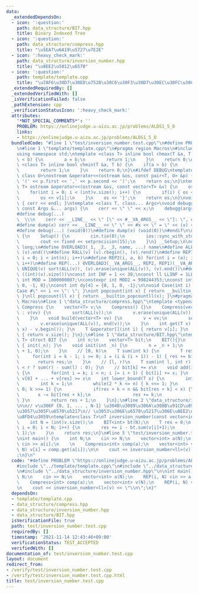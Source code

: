 ```yaml
---
data:
  _extendedDependsOn:
  - icon: ':question:'
    path: data_structure/BIT.hpp
    title: Binary Indexed Tree
  - icon: ':question:'
    path: data_structure/compress.hpp
    title: "\u5EA7\u6A19\u5727\u7E2E"
  - icon: ':heavy_check_mark:'
    path: data_structure/inversion_number.hpp
    title: "\u8EE2\u5012\u6570"
  - icon: ':question:'
    path: template/template.cpp
    title: "\u7AF6\u30D7\u30ED\u7528\u30C6\u30F3\u30D7\u30EC\u30FC\u30C8"
  _extendedRequiredBy: []
  _extendedVerifiedWith: []
  _isVerificationFailed: false
  _pathExtension: cpp
  _verificationStatusIcon: ':heavy_check_mark:'
  attributes:
    '*NOT_SPECIAL_COMMENTS*': ''
    PROBLEM: https://onlinejudge.u-aizu.ac.jp/problems/ALDS1_5_D
    links:
    - https://onlinejudge.u-aizu.ac.jp/problems/ALDS1_5_D
  bundledCode: "#line 1 \"test/inversion_number.test.cpp\"\n#define PROBLEM \"https://onlinejudge.u-aizu.ac.jp/problems/ALDS1_5_D\"\
    \n#line 1 \"template/template.cpp\"\n#pragma region Macros\n#include <bits/stdc++.h>\n\
    using namespace std;\ntemplate <class T> inline bool chmax(T &a, T b) {\n    if(a\
    \ < b) {\n        a = b;\n        return 1;\n    }\n    return 0;\n}\ntemplate\
    \ <class T> inline bool chmin(T &a, T b) {\n    if(a > b) {\n        a = b;\n\
    \        return 1;\n    }\n    return 0;\n}\n#ifdef DEBUG\ntemplate <class T,\
    \ class U>\nostream &operator<<(ostream &os, const pair<T, U> &p) {\n    os <<\
    \ '(' << p.first << ',' << p.second << ')';\n    return os;\n}\ntemplate <class\
    \ T> ostream &operator<<(ostream &os, const vector<T> &v) {\n    os << '{';\n\
    \    for(int i = 0; i < (int)v.size(); i++) {\n        if(i) { os << ','; }\n\
    \        os << v[i];\n    }\n    os << '}';\n    return os;\n}\nvoid debugg()\
    \ { cerr << endl; }\ntemplate <class T, class... Args>\nvoid debugg(const T &x,\
    \ const Args &... args) {\n    cerr << \" \" << x;\n    debugg(args...);\n}\n\
    #define debug(...)                                                           \
    \  \\\n    cerr << __LINE__ << \" [\" << #__VA_ARGS__ << \"]: \", debugg(__VA_ARGS__)\n\
    #define dump(x) cerr << __LINE__ << \" \" << #x << \" = \" << (x) << endl\n#else\n\
    #define debug(...) (void(0))\n#define dump(x) (void(0))\n#endif\n\nstruct Setup\
    \ {\n    Setup() {\n        cin.tie(0);\n        ios::sync_with_stdio(false);\n\
    \        cout << fixed << setprecision(15);\n    }\n} __Setup;\n\nusing ll = long\
    \ long;\n#define OVERLOAD3(_1, _2, _3, name, ...) name\n#define ALL(v) (v).begin(),\
    \ (v).end()\n#define RALL(v) (v).rbegin(), (v).rend()\n#define REP1(i, n) for(int\
    \ i = 0; i < int(n); i++)\n#define REP2(i, a, b) for(int i = (a); i < int(b);\
    \ i++)\n#define REP(...) OVERLOAD3(__VA_ARGS__, REP2, REP1)(__VA_ARGS__)\n#define\
    \ UNIQUE(v) sort(ALL(v)), (v).erase(unique(ALL(v)), (v).end())\n#define SZ(v)\
    \ ((int)(v).size())\nconst int INF = 1 << 30;\nconst ll LLINF = 1LL << 60;\nconstexpr\
    \ int MOD = 1000000007;\nconstexpr int MOD2 = 998244353;\nconst int dx[4] = {1,\
    \ 0, -1, 0};\nconst int dy[4] = {0, 1, 0, -1};\n\nvoid Case(int i) { cout << \"\
    Case #\" << i << \": \"; }\nint popcount(int x) { return __builtin_popcount(x);\
    \ }\nll popcount(ll x) { return __builtin_popcountll(x); }\n#pragma endregion\
    \ Macros\n#line 1 \"data_structure/compress.hpp\"\ntemplate <typename T> struct\
    \ Compress {\n    vector<T> v;\n    Compress() {}\n    Compress(vector<T> vv)\
    \ : v(vv) {\n        sort(ALL(v));\n        v.erase(unique(ALL(v)), end(v));\n\
    \    }\n    void build(vector<T> vv) {\n        v = vv;\n        sort(ALL(v));\n\
    \        v.erase(unique(ALL(v)), end(v));\n    }\n    int get(T x) { return (int)(lower_bound(ALL(v),\
    \ x) - v.begin()); }\n    T &operator[](int i) { return v[i]; }\n    size_t size()\
    \ { return v.size(); }\n};\n#line 1 \"data_structure/BIT.hpp\"\ntemplate <typename\
    \ T> struct BIT {\n    int n;\n    vector<T> bit;\n    BIT(){}\n    BIT(int _n)\
    \ { init(_n); }\n    void init(int _n) {\n        n = _n + 1;\n        bit.resize(n\
    \ + 1, 0);\n    }\n    // [0, k)\n    T sum(int k) {\n        T res = 0;\n   \
    \     for(int i = k - 1; i >= 0; i = (i & (i + 1)) - 1) { res += bit[i]; }\n \
    \       return res;\n    }\n    // [l, r)\n    T sum(int l, int r) { return (l\
    \ < r ? sum(r) - sum(l) : 0); }\n    // bit[k] += x\n    void add(int k, T x)\
    \ {\n        for(int i = k; i < n; i |= i + 1) { bit[i] += x; }\n    }\n    //\
    \ v[0] + ... + v[res] >= x\n    int lower_bound(T x) {\n        int res = -1;\n\
    \        int k = 1;\n        while(2 * k <= n) { k <<= 1; }\n        for(; k >\
    \ 0; k >>= 1) {\n            if(res + k < n && bit[res + k] < x) {\n         \
    \       x -= bit[res + k];\n                res += k;\n            }\n       \
    \ }\n        return res + 1;\n    }\n};\n#line 2 \"data_structure/inversion_number.hpp\"\
    \n\n// v\u306F {0, 1, ... , N-1} \u304B\u3089\u306A\u308B\u91CD\u8907\u3092\u8A31\
    \u3057\u305F\u6570\u5217\n// \u3053\u306E\u6570\u5217\u306E\u8EE2\u5012\u6570\u3092\
    \u8FD4\u3059\ntemplate<class T>\nT inversion_number(const vector<int>& v) {\n\
    \    int N = (int)v.size();\n    BIT<int> bt(N);\n    T res = 0;\n    for(int\
    \ i = 0; i < N; i++) {\n        res += i - bt.sum(v[i]+1);\n        bt.add(v[i],\
    \ 1);\n    }\n    return res;\n}\n#line 5 \"test/inversion_number.test.cpp\"\n\
    \nint main() {\n    int N;\n    cin >> N;\n    vector<int> a(N);\n    REP(i, N)\
    \ cin >> a[i];\n    \n    Compress<int> comp(a);\n    vector<int> v(N);\n    REP(i,\
    \ N) v[i] = comp.get(a[i]);\n\n    cout << inversion_number<ll>(v) << \"\\n\"\
    ;\n}\n"
  code: "#define PROBLEM \"https://onlinejudge.u-aizu.ac.jp/problems/ALDS1_5_D\"\n\
    #include \"../template/template.cpp\"\n#include \"../data_structure/compress.hpp\"\
    \n#include \"../data_structure/inversion_number.hpp\"\n\nint main() {\n    int\
    \ N;\n    cin >> N;\n    vector<int> a(N);\n    REP(i, N) cin >> a[i];\n    \n\
    \    Compress<int> comp(a);\n    vector<int> v(N);\n    REP(i, N) v[i] = comp.get(a[i]);\n\
    \n    cout << inversion_number<ll>(v) << \"\\n\";\n}"
  dependsOn:
  - template/template.cpp
  - data_structure/compress.hpp
  - data_structure/inversion_number.hpp
  - data_structure/BIT.hpp
  isVerificationFile: true
  path: test/inversion_number.test.cpp
  requiredBy: []
  timestamp: '2021-11-14 12:43:46+09:00'
  verificationStatus: TEST_ACCEPTED
  verifiedWith: []
documentation_of: test/inversion_number.test.cpp
layout: document
redirect_from:
- /verify/test/inversion_number.test.cpp
- /verify/test/inversion_number.test.cpp.html
title: test/inversion_number.test.cpp
---
```

